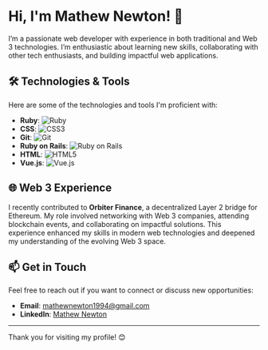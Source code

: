 # Hi, I'm Mathew Newton! 👋

I’m a passionate web developer with experience in both traditional and Web 3 technologies. I’m enthusiastic about learning new skills, collaborating with other tech enthusiasts, and building impactful web applications.

## 🛠️ Technologies & Tools

Here are some of the technologies and tools I'm proficient with:

- **Ruby**: ![Ruby](https://img.shields.io/badge/-Ruby-%23CC342D?logo=ruby&logoColor=white)
- **CSS**: ![CSS3](https://img.shields.io/badge/-CSS3-%231572B6?logo=css3&logoColor=white)
- **Git**: ![Git](https://img.shields.io/badge/-Git-%23F05032?logo=git&logoColor=white)
- **Ruby on Rails**: ![Ruby on Rails](https://img.shields.io/badge/-Ruby%20on%20Rails-%23CC0000?logo=ruby&logoColor=white)
- **HTML**: ![HTML5](https://img.shields.io/badge/-HTML5-%23E34F26?logo=html5&logoColor=white)
- **Vue.js**: ![Vue.js](https://img.shields.io/badge/-Vue.js-%234FC08D?logo=vue.js&logoColor=white)

## 🌐 Web 3 Experience

I recently contributed to **Orbiter Finance**, a decentralized Layer 2 bridge for Ethereum. My role involved networking with Web 3 companies, attending blockchain events, and collaborating on impactful solutions. This experience enhanced my skills in modern web technologies and deepened my understanding of the evolving Web 3 space.

## 📫 Get in Touch

Feel free to reach out if you want to connect or discuss new opportunities:

- **Email**: [mathewnewton1994@gmail.com](mailto:mathewnewton1994@gmail.com)
- **LinkedIn**: [Mathew Newton](https://www.linkedin.com/in/mathew-newton1)

---

Thank you for visiting my profile! 😊
